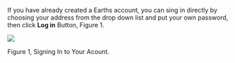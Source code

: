 If you have already created a Earths account, you can sing in directly by choosing your address from the drop down list and put your own password, then click **Log in** Button, Figure 1.  
  


![](/_assets/Webp.net-resizeimage-3.jpg)

Figure 1, Signing In to Your Acount.

